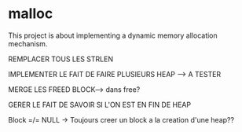 # malloc
 This project is about implementing a dynamic memory allocation mechanism.


REMPLACER TOUS LES STRLEN

IMPLEMENTER LE FAIT DE FAIRE PLUSIEURS HEAP --> A TESTER

MERGE LES FREED BLOCK--> dans free?

GERER LE FAIT DE SAVOIR SI L'ON EST EN FIN DE HEAP


Block =/= NULL -> Toujours creer un block a la creation d'une heap??